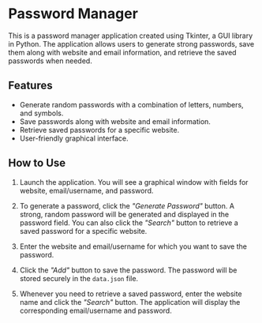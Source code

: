 # Password Manager

This is a password manager application created using Tkinter, a GUI library in Python. The application allows users to generate strong passwords, save them along with website and email information, and retrieve the saved passwords when needed.

## Features

- Generate random passwords with a combination of letters, numbers, and symbols.
- Save passwords along with website and email information.
- Retrieve saved passwords for a specific website.
- User-friendly graphical interface.

## How to Use

1. Launch the application. You will see a graphical window with fields for website, email/username, and password.

2. To generate a password, click the *"Generate Password"* button. A strong, random password will be generated and displayed in the password field. You can also click the *"Search"* button to retrieve a saved password for a specific website.

3. Enter the website and email/username for which you want to save the password.

4. Click the *"Add"* button to save the password. The password will be stored securely in the `data.json` file.

5. Whenever you need to retrieve a saved password, enter the website name and click the *"Search"* button. The application will display the corresponding email/username and password.


